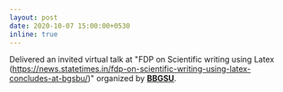 ```yaml
---
layout: post
date: 2020-10-07 15:00:00+0530
inline: true
---
```


Delivered an invited virtual talk at "FDP on Scientific writing using Latex (https://news.statetimes.in/fdp-on-scientific-writing-using-latex-concludes-at-bgsbu/)" organized by **[BBGSU](https://www.bgsbu.ac.in/)**.
